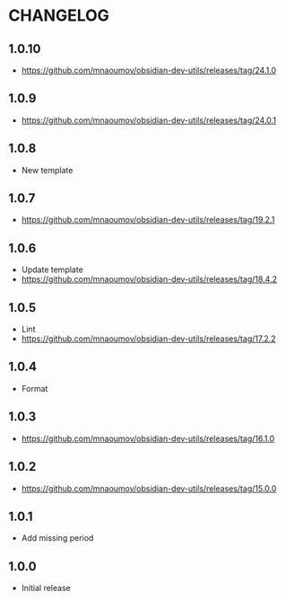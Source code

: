 # CHANGELOG

## 1.0.10

- https://github.com/mnaoumov/obsidian-dev-utils/releases/tag/24.1.0

## 1.0.9

- https://github.com/mnaoumov/obsidian-dev-utils/releases/tag/24.0.1

## 1.0.8

- New template

## 1.0.7

- https://github.com/mnaoumov/obsidian-dev-utils/releases/tag/19.2.1

## 1.0.6

- Update template
- https://github.com/mnaoumov/obsidian-dev-utils/releases/tag/18.4.2

## 1.0.5

- Lint
- https://github.com/mnaoumov/obsidian-dev-utils/releases/tag/17.2.2

## 1.0.4

- Format

## 1.0.3

- https://github.com/mnaoumov/obsidian-dev-utils/releases/tag/16.1.0

## 1.0.2

- https://github.com/mnaoumov/obsidian-dev-utils/releases/tag/15.0.0

## 1.0.1

- Add missing period

## 1.0.0

- Initial release
